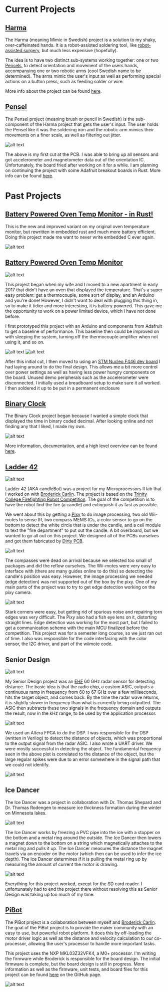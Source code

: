 # Current Projects

## [Harma][Harma Link]

The Harma (meaning Mimic in Swedish) project is a solution to my shaky, over-caffeinated hands.
It is a robot-assisted soldering tool, like [robot-assisted surgery][Robot Assisted Surgery],
but much less expensive (hopefully).

The idea is to have two distinct sub-systems working together: one or two [Pensels][Pensel Link], to
detect orientation and movement of the users hands, accompanying one or two robotic
arms (cool Swedish name to be determined). The arms mimic the user's input as well as
performing special actions on a button press, such as feeding solder or wire.

More info about the project can be found [here][Harma Link].


## [Pensel][Pensel Link]

The Pensel project (meaning brush or pencil in Swedish) is the sub-component of the Harma
project that gets the user's input. The user holds the Pensel like it was the soldering
iron and the robotic arm mimics their movements on a finer scale, as well as filtering
out jitter.

![alt text][Pensel Top]

The above is my first cut at the PCB. I was able to bring up all sensors and got
accelerometer and magnetometer data out of the orientation IC. Unfortunately,
the board fried after working on it for a while. I am planning on continuing the project
with some Adafruit breakout boards in Rust. More info can be found [here][Pensel Link].

# Past Projects

## [Battery Powered Oven Temp Monitor - in Rust!][oven-temp-rs link]

This is the new and improved variant on my original oven temperature monitor, but rewritten in
embedded rust and much more battery efficient. Doing this project made me want to never write
embedded C ever again.

![alt text][oven-temp-rs picture]

## [Battery Powered Oven Temp Monitor][Oven Temp Link]

![alt text][Oven Temp STM Breadboard]

This project began when my wife and I moved to a new apartment in early 2017 that
didn't have an oven that displayed the temperature. That's a super easy problem: get a
thermocouple, some sort of display, and an Arduino and you're done! However, I didn't
want to deal with plugging this thing in, so to make it tidier and more interesting, it
is battery powered. This gave me the opportunity to work on a power limited device,
which I have not done before.

I first prototyped this project with an Arduino and components from Adafruit to
get a baseline of performance. This baseline then could be improved on with sleeping
the system, turning off the thermocouple amplifier when not using it, and so on.

![alt text][Oven Temp Arduino Prototype]
![alt text][Oven Temp Arduino Power Measurement]

After this initial cut, I then moved to using an [STM Nucleo F446 dev board][F446 nucleo link]
I had laying around to do the final design. This allows me a bit more control over
power settings as well as having less power hungry components on the board. Unused
demo peripherals such as the accelerometer were disconnected. I initially used a
breadboard setup to make sure it all worked. I then soldered it up to be put in
a permanent enclosure


## [Binary Clock][Binary Clock Link]

The Binary Clock project began because I wanted a simple clock that displayed the
time in binary coded decimal. After looking online and not finding any that I liked,
I made my own.

![alt text][Binary Clock picture]

More information, documentation, and a high level overview can be found
[here][Binary Clock Link].


## [Ladder 42][Ladder 42 Link]

![alt text][Ladder 42 complete]

Ladder 42 (AKA candleBot) was a project for my Microprocessors II lab that I worked
on with [Broderick Carlin][Broderick Link]. The project is based on the
[Trinity College Firefighting Robot Competition][trinity robot link].
The goal of the competition is to have the robot find the fire (a candle) and
extinguish it as fast as possible.

We went about this by getting a [Pixy][pixy link] to do image processing,
two old Wii-motes to sense IR, two compass MEMS ICs, a color sensor to go on the
bottom to detect the white circle that is under the candle, and a cell module to
text the "fire department" to put out the candle.
A bit overboard, but we wanted to go all out on this project. We designed
all of the PCBs ourselves and got them fabricated by [Dirty PCB][dirty PCB link].

![alt text][Ladder 42 block diagram]

The compasses were dead on arrival because we selected too small of packages and
did the reflow ourselves. The Wii-motes were very easy to interface with (there are
many guides online to do this) so detecting the candle's position was easy. However,
the image processing we needed (edge detection) was not supported out of the box by
the pixy. One of my main parts of the project was to try to get edge detection working
on the pixy camera.

![alt text][Ladder 42 Edge Detection]

Stark corners were easy, but getting rid of spurious noise and repairing torn edges was very
difficult. The Pixy also had a fish eye lens on it, distorting straight lines. Edge detection
was working for the most part, but I failed to get a communication scheme with the main
MCU finalized before the competition. This project was for a semester long course, so we
just ran out of time. I also was responsible for the code interfacing with the color sensor, the I2C
driver, and part of the wiimote code.


## Senior Design

![alt text][Senior Design Assembled]

My Senior Design project was an [EHF][EHF link] 60 GHz radar sensor for detecting distance.
The basic idea is that the radio chip, a custom ASIC, outputs a continuous ramp in frequency from
60 to 67 GHz over a few milliseconds, hits the target object, and comes back. By the time
the radar wave returns, it is slightly slower in frequency than what is currently being outputted.
The ASIC then subtracts these two signals in the frequency domain and outputs the result, now in
the kHz range, to be used by the application processor.

![alt text][Senior Design Signal Final]

We used an Altera FPGA to do the DSP. I was responsible for the DSP (written in Verilog) to
detect the distance of objects, which was proportional to the output signal from the radar ASIC.
I also wrote a UART driver. We were mostly successful in detecting the object. The fundamental
frequency seen in the above plot is correlated to the distance of the object, but the large
regular spikes were due to an error somewhere in the signal path that we could not identify.

![alt text][Senior Design UART]


## Ice Dancer

The Ice Dancer was a project in collaboration with Dr. Thomas Shepard and
Dr. Thomas Rodengen to measure ice thickness formation during the winter on
Minnesota lakes.

![alt text][Ice Dancer PCB pic]

The Ice Dancer works by freezing a PVC pipe into the ice with a stopper on the bottom
and a metal ring around the outside. The Ice Dancer then lowers a magnet down to the bottom
on a string which magnetically attaches to the metal ring and pulls it up. The Ice Dancer
measures the distance the magnet travels via an encoder on the motor (which then can be used to
infer the ice depth). The Ice Dancer determines if it is pulling the metal ring up by measuring
the amount of current the motor is drawing.

![alt text][Ice Dancer Test pic]

Everything for this project worked, except for the SD card reader. I unfortunately
had to end the project there without resolving this as Senior Design was taking up
too much of my time.


## [PiBot][PiBot Project Link]

The PiBot project is a collaboration between myself and [Broderick Carlin][Broderick Link].
The goal of the PiBot project is to provide the maker community with an easy to use, but
powerful robot platform. It does this by off-loading the motor driver logic as well as the
distance and velocity calculation to our co-processor, allowing the user's processor to handle
more important tasks.

This project uses the NXP MKL03Z32VFK4, a M0+ processor. I'm writing the firmware while
Broderick is responsible for the board design. The initial firmware is complete, but
the board design is still in progress. More information as well as the firmware, unit
tests, and board files for this project can be found [here][PiBot Project Link] on the GitHub page.

![alt text][PiBot Current Board Layout]


[Broderick Link]: https://www.linkedin.com/in/broderick-carlin-90707879/
[trinity robot link]: https://www.trinityrobotcontest.org/
[pixy link]: https://charmedlabs.com/default/pixy-cmucam5/
[dirty PCB link]: https://dirtypcbs.com/store/pcbs
[EHF link]: https://en.wikipedia.org/wiki/Extremely_high_frequency


[Binary Clock picture]: https://raw.githubusercontent.com/TDHolmes/BinaryClock/master/documents/pictures/BinaryClock_front_final.jpeg "final Binary Clock displaying 12:35:47"
[Binary Clock Link]: https://www.holmesengineering.com/BinaryClock "Binary Clock Project Page"

[oven-temp-rs link]: https://www.holmesengineering.com/oven-temp-rs "Oven-Temp-rs Project Page"
[oven-temp-rs picture]: https://github.com/TDHolmes/oven-temp-rs/raw/main/docs/images/oven-temp-off.jpeg "The oven temp monitor in place"

[Harma Link]: https://www.holmesengineering.com/Harma "Harma Project Page"
[Robot Assisted Surgery]: https://en.wikipedia.org/wiki/Robot-assisted_surgery


[Pensel Link]: https://www.holmesengineering.com/Harma/Pensel "Pensel Project Page"
[Pensel Bottom]: https://raw.githubusercontent.com/TDHolmes/Harma/master/Pensel/documentation/pictures/Pensel_1_0_bottom.jpg "The bottom of the 1.0 Pensel PCB"
[Pensel Top]: https://raw.githubusercontent.com/TDHolmes/Harma/master/Pensel/documentation/pictures/Pensel_1_0_top.jpg "The top of the 1.0 Pensel PCB"


[Oven Temp Link]: https://github.com/TDHolmes/OvenTemp.git "Oven Temp Project Page"
[Oven Temp Arduino Prototype]: https://raw.githubusercontent.com/TDHolmes/OvenTemp/master/docs/pics/arduino_prototype.jpg "Arduino prototype"
[Oven Temp STM Breadboard]: https://raw.githubusercontent.com/TDHolmes/OvenTemp/master/docs/pics/stm_breadboard_test.jpg "STM solution breadboarded up"
[Oven Temp Arduino Power Measurement]: https://raw.githubusercontent.com/TDHolmes/OvenTemp/master/docs/power/arduino_powerDownTherm_minBright.png "Power usage of the Arduino prototype"
[F446 nucleo link]: https://www.st.com/en/evaluation-tools/nucleo-f446re.html "STM Dev Board Used"
[Oven Temp final assembly]: https://github.com/404.html "Oven Temp Final Assembly"
[Oven Temp STM wired up]: https://github.com/404.html "Final wiring with STM dev board"
[Oven Temp Final Power Measurement]: https://github.com/404.html "Power usage of the final design"


[Ladder 42 Link]: https://github.com/beeedy/candleBot "Ladder 42 Project Page"
[Ladder 42 complete]: https://github.com/beeedy/candleBot/blob/master/Images/Pics%20of%20finished%20bot/IMG_0164.png?raw=true "Final design"
[Ladder 42 block diagram]: https://raw.githubusercontent.com/beeedy/candleBot/master/Images/Communication%20Lines.png "Ladder 42 Block Diagram"
[Ladder 42 Edge Detection]: https://raw.githubusercontent.com/beeedy/candleBot/master/Images/PixyEdgeDetectProofOfConcept.png "Edge Detection of a coffee cup, stapler, and box"


[Senior Design UART]: https://raw.githubusercontent.com/TDHolmes/tdholmes.github.io/master/_pictures/seniordesign_UART.jpg "UART driver bringup"
[Senior Design Assembled]: https://raw.githubusercontent.com/TDHolmes/tdholmes.github.io/master/_pictures/seniordesign_finaldesign.jpg "Final design with Altera dev-board for signal processing"
[Senior Design Signal Final]: https://raw.githubusercontent.com/TDHolmes/tdholmes.github.io/master/_pictures/seniordesign_final_output_crop.jpg "Signal Output with unknown noise source"


[Ice Dancer PCB pic]: https://raw.githubusercontent.com/TDHolmes/tdholmes.github.io/master/_pictures/icedancer_PCB.jpg "Ice Dancer Arduino shield"
[Ice Dancer Test pic]: https://raw.githubusercontent.com/TDHolmes/tdholmes.github.io/master/_pictures/icedancer_test_cropped.jpg "A test of the Ice Dancer prototype"


[PiBot Project Link]: https://github.com/TDHolmes/PiBot "PiBot Project Page"
[PiBot Current Board Layout]: https://raw.githubusercontent.com/TDHolmes/PiBot/master/documentation/pictures/PiBot_layout_proto.png "Current board layout"
